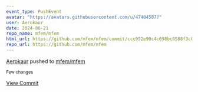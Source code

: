 ```yaml
---
event_type: PushEvent
avatar: "https://avatars.githubusercontent.com/u/47404587?"
user: Aerokaur
date: 2024-06-21
repo_name: mfem/mfem
html_url: https://github.com/mfem/mfem/commit/ccc952e90c4c698bc8588f3c0f16e0e6065b4897
repo_url: https://github.com/mfem/mfem
---
```


<a href='https://github.com/Aerokaur' target='_blank'>Aerokaur</a> pushed to <a href='https://github.com/mfem/mfem' target='_blank'>mfem/mfem</a>

<small>Few changes</small>

<a href='https://github.com/mfem/mfem/commit/ccc952e90c4c698bc8588f3c0f16e0e6065b4897' target='_blank'>View Commit</a>